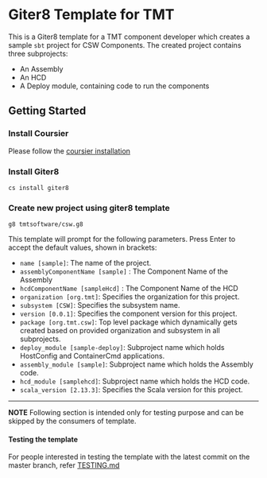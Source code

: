 # Giter8 Template for TMT

This is a Giter8 template for a TMT component developer which creates a sample `sbt` project for CSW Components.
The created project contains three subprojects:

- An Assembly
- An HCD
- A Deploy module, containing code to run the components

## Getting Started

### Install Coursier
Please follow the [coursier installation](https://get-coursier.io/docs/cli-installation)

### Install Giter8

`cs install giter8`

### Create new project using giter8 template

`g8 tmtsoftware/csw.g8`

This template will prompt for the following parameters. Press Enter to accept the default values, shown in brackets:

- `name [sample]`: The name of the project.
- `assemblyComponentName [sample]` : The Component Name of the Assembly
- `hcdComponentName [sampleHcd]` : The Component Name of the HCD
- `organization [org.tmt]`: Specifies the organization for this project.
- `subsystem [CSW]`: Specifies the subsystem name.
- `version [0.0.1]`: Specifies the component version for this project.
- `package [org.tmt.csw]`: Top level package which dynamically gets created based on provided organization and subsystem in all subprojects.
- `deploy_module [sample-deploy]`: Subproject name which holds HostConfig and ContainerCmd applications.
- `assembly_module [sample]`: Subproject name which holds the Assembly code.
- `hcd_module [samplehcd]`: Subproject name which holds the HCD code.
- `scala_version [2.13.3]`: Specifies the Scala version for this project.

---
**NOTE**
Following section is intended only for testing purpose and can be skipped by the consumers of template.

#### Testing the template

For people interested in testing the template with the latest commit on the master branch, refer [TESTING.md](TESTING.md)
